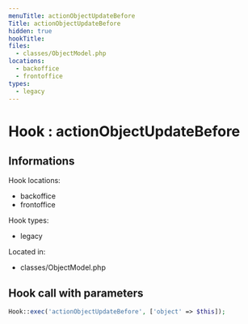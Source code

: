 ```yaml
---
menuTitle: actionObjectUpdateBefore
Title: actionObjectUpdateBefore
hidden: true
hookTitle: 
files:
  - classes/ObjectModel.php
locations:
  - backoffice
  - frontoffice
types:
  - legacy
---
```


# Hook : actionObjectUpdateBefore

## Informations

Hook locations: 
  - backoffice
  - frontoffice

Hook types: 
  - legacy

Located in: 
  - classes/ObjectModel.php

## Hook call with parameters

```php
Hook::exec('actionObjectUpdateBefore', ['object' => $this]);
```